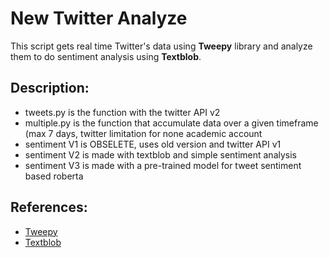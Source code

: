 <h1>New Twitter Analyze</h1>

<p>This script gets real time Twitter's data using <b>Tweepy</b> library and analyze them to do sentiment analysis using <b>Textblob</b>.</p>

<h2>Description: </h2>
<ul>
  <li>tweets.py is the function with the twitter API v2</li>
  <li>multiple.py is the function that accumulate data over a given timeframe (max 7 days, twitter limitation for none academic account</li>
  <li>sentiment V1 is OBSELETE, uses old version and twitter API v1</li>
  <li>sentiment V2 is made with textblob and simple sentiment analysis</li>
  <li>sentiment V3 is made with a pre-trained model for tweet sentiment based roberta</li>
</ul>

<h2>References: </h2>
<ul>
  <li><a href="https://www.tweepy.org/">Tweepy</a></li>
  <li><a href="https://textblob.readthedocs.io/en/dev/">Textblob</a></li>
</ul>
